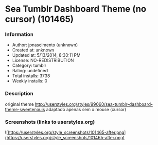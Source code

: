 # Sea Tumblr Dashboard Theme (no cursor) (101465)

### Information
- Author: jpnascimento (unknown)
- Created at: unknown
- Updated at: 5/13/2014, 8:30:11 PM
- License: NO-REDISTRIBUTION
- Category: tumblr
- Rating: undefined
- Total installs: 3738
- Weekly installs: 0


### Description
original theme http://userstyles.org/styles/99060/sea-tumblr-dashboard-theme-sweetenouis
adaptado apenas sem o mouse (cursor)


### Screenshots (links to userstyles.org)
![https://userstyles.org/style_screenshots/101465-after.png](https://userstyles.org/style_screenshots/101465-after.png)


